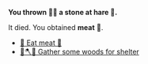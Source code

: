 **You thrown 🤾‍♂️ a stone at hare 🐰.**

It died. You obtained **meat** 🥩.

- [🤤 Eat meat 🥩](7-2ABA.md) 
- [🌳🪓⛺ Gather some woods for shelter](2-1.md)